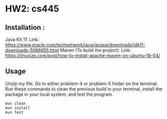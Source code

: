 # HW2: cs445

## Installation :
Java Kit 11:
Link: https://www.oracle.com/technetwork/java/javase/downloads/jdk11-downloads-5066655.html
Maven (To build the project):
Link: https://linuxize.com/post/how-to-install-apache-maven-on-ubuntu-18-04/

## Usage
Unzip my file.
Go to either problem-4 or problem-5 folder on the terminal.
Run these commands to clean the previous build in your terminal, install the package in your local system, and test the program. 
```
mvn clean 
mvn install   
mvn test
```

